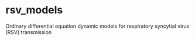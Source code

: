 # rsv_models
Ordinary differential equation dynamic models for respiratory syncytial virus (RSV) transmission
